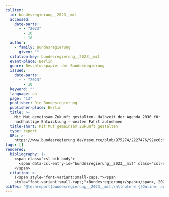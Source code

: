 ```yaml
---
cslItem:
  id: bundesregierung__2023__mit
  accessed:
    date-parts:
      - - "2023"
        - 10
        - 18
  author:
    - family: Bundesregierung
      given: ""
  citation-key: bundesregierung__2023__mit
  event-place: Berlin
  genre: Beschlusspapier der Bundesregierung
  issued:
    date-parts:
      - - "2023"
        - 10
  keyword: ""
  language: en
  page: "13"
  publisher: Die Bundesregierung
  publisher-place: Berlin
  title: >-
    Mit Mut gemeinsam Zukunft gestalten. Halbzeit der Agenda 2030 für
    nachhaltige Entwicklung – weiter Fahrt aufnehmen
  title-short: Mit Mut gemeinsam Zukunft gestalten
  type: report
  URL: >-
    https://www.bundesregierung.de/resource/blob/975274/2227476/92ec0c68692192aa4e88f970bcb2ff7c/2023-10-04-herbstbeschluss-nachhaltige-entwicklung-data.pdf?download=1
tags: []
rendered:
  bibliography: |-
    <span class="csl-bib-body">
      <span data-csl-entry-id="bundesregierung__2023__mit" class="csl-entry"><span class='author-bib'>Bundesregierung</span>. <span class='date-bib'>(2023)</span>. <span class='title'><i><b><span style="font-style:normal;">Mit Mut gemeinsam Zukunft gestalten. Halbzeit der Agenda 2030 für nachhaltige Entwicklung – weiter Fahrt aufnehmen</span></b></i></span> (S. 13) [Beschlusspapier der Bundesregierung]. Die Bundesregierung. <span class='URL'><a href='https://www.bundesregierung.de/resource/blob/975274/2227476/92ec0c68692192aa4e88f970bcb2ff7c/2023-10-04-herbstbeschluss-nachhaltige-entwicklung-data.pdf?download=1'>LINK</a></span></span>
    </span>
  citation: >-
    (<span style="font-variant:small-caps;"><span
    style="font-variant:small-caps;">Bundesregierung</span></span>, 2023)
bibTex: "@techreport{bundesregierung__2023__mit,\n\tnote = {[Online; accessed 2023-10-18]},\n\taddress = {Berlin},\n\tauthor = {{Bundesregierung}},\n\tyear = {2023},\n\tmonth = {10},\n\tpages = {13},\n\tinstitution = {Die Bundesregierung},\n\ttitle = {Mit {Mut} gemeinsam {Zukunft} gestalten. {Halbzeit} der {Agenda} 2030 f{\\\" u}r nachhaltige {Entwicklung} -- weiter {Fahrt} aufnehmen},\n\ttype = {Beschlusspapier der {Bundesregierung}},\n}\n\n"
---
```

